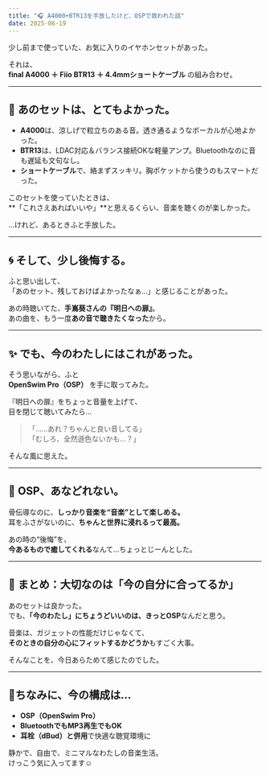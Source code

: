```yaml
---
title: "🎧 A4000+BTR13を手放したけど、OSPで救われた話"
date: 2025-06-19
---
```


少し前まで使っていた、お気に入りのイヤホンセットがあった。

それは、  
**final A4000 ＋ Fiio BTR13 ＋ 4.4mmショートケーブル** の組み合わせ。

---

## 🔵 あのセットは、とてもよかった。

- **A4000**は、涼しげで粒立ちのある音。透き通るようなボーカルが心地よかった。  
- **BTR13**は、LDAC対応＆バランス接続OKな軽量アンプ。Bluetoothなのに音も遅延も文句なし。  
- **ショートケーブル**で、絡まずスッキリ。胸ポケットから使うのもスマートだった。

このセットを使っていたときは、  
**「これさえあればいいや」**と思えるくらい、音楽を聴くのが楽しかった。

…けれど、あるときふと手放した。

---

## 🌀 そして、少し後悔する。

ふと思い出して、  
「あのセット、残しておけばよかったなぁ…」と感じることがあった。

あの時聴いてた、**手嶌葵さんの『明日への扉』**。  
あの曲を、もう一度**あの音で聴きたくなった**から。

---

## ✨ でも、今のわたしにはこれがあった。

そう思いながら、ふと  
**OpenSwim Pro（OSP）** を手に取ってみた。

『明日への扉』をちょっと音量を上げて、  
目を閉じて聴いてみたら…

> 「……あれ？ちゃんと良い音してる」  
> 「むしろ、全然遜色ないかも…？」

そんな風に思えた。

---

## 🌊 OSP、あなどれない。

骨伝導なのに、**しっかり音楽を“音楽”として楽しめる。**  
耳をふさがないのに、**ちゃんと世界に浸れるって最高。**

あの時の“後悔”を、  
**今あるもので癒してくれる**なんて…ちょっとじーんとした。

---

## 🍃 まとめ：大切なのは「今の自分に合ってるか」

あのセットは良かった。  
でも、**「今のわたし」にちょうどいいのは、きっとOSP**なんだと思う。

音楽は、ガジェットの性能だけじゃなくて、  
**そのときの自分の心にフィットするかどうか**もすごく大事。

そんなことを、今日あらためて感じたのでした。

---

## 📍ちなみに、今の構成は…

- **OSP（OpenSwim Pro）**  
- **BluetoothでもMP3再生でもOK**
- **耳栓（dBud）と併用**で快適な聴覚環境に

静かで、自由で、ミニマルなわたしの音楽生活。  
けっこう気に入ってます☺️

<!-- Google tag (gtag.js) -->
<script async src="https://www.googletagmanager.com/gtag/js?id=G-89D1F7DMB6"></script>
<script>
  window.dataLayer = window.dataLayer || [];
  function gtag(){dataLayer.push(arguments);}
  gtag('js', new Date());

  gtag('config', 'G-89D1F7DMB6');
</script>
